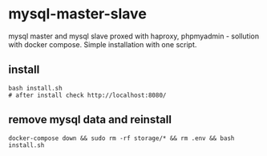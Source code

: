 # mysql-master-slave
mysql master and mysql slave proxed with haproxy, phpmyadmin - sollution with docker compose. Simple installation with one script.

## install
~~~shell
bash install.sh
# after install check http://localhost:8080/
~~~

## remove mysql data and reinstall
~~~shell
docker-compose down && sudo rm -rf storage/* && rm .env && bash install.sh
~~~

